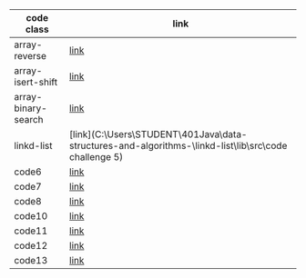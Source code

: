 




code class              | link
------------            | -------------
array-reverse           | [link](code1)
array-isert-shift       | [link](code2)
array-binary-search     | [link](code3)
linkd-list              | [link](C:\Users\STUDENT\401Java\data-structures-and-algorithms-\linkd-list\lib\src\code challenge 5)
code6                   | [link](linkd-list/README.md)
code7                   | [link](linkd-list/README.md)
code8                   | [link](linkd-list/README.md)
code10                  | [link](C:\Users\STUDENT\401Java\data-structures-and-algorithms-\stakandqueue\app\src\main\java\stakandqueue\README.md)
code11                  | [link](stakandqueue)
code12                  | [link](stakandqueue)
code13                  | [link](stakandqueue)


